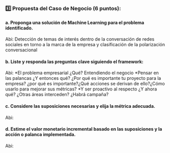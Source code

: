 ### 3️⃣ Propuesta del Caso de Negocio (6 puntos):

#### a. Proponga una solución de Machine Learning para el problema identificado.

Abi: Detección de temas de interés dentro de la conversación de redes sociales en torno a la marca de la empresa y clasificación de la polarización conversacional

#### b. Liste y responda las preguntas clave siguiendo el framework: 

Abi: *El problema empresarial ¿Qué? Entendiendo el negocio
*Pensar en las palancas ¿Y entonces qué? ¿Por qué es importante tu proyecto para la empresa? ¿por qué es importante?¿Qué acciones se derivan de ello?¿Cómo usarlo para mejorar sus métricas?
*Y ser proactivo al respecto ¿Y ahora qué? ¿Otras áreas interceden? ¿Habrá campaña?


#### c. Considere las suposiciones necesarias y elija la métrica adecuada.

Abi:

#### d. Estime el valor monetario incremental basado en las suposiciones y la acción o palanca implementada.

Abi:
